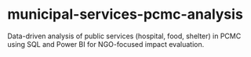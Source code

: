 # municipal-services-pcmc-analysis
Data-driven analysis of public services (hospital, food, shelter) in PCMC using SQL and Power BI for NGO-focused impact evaluation.
